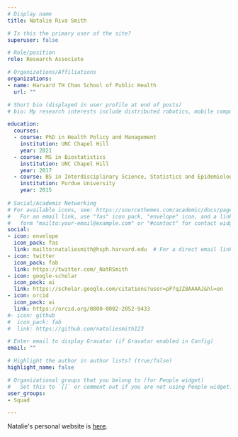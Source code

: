 ```yaml
---
# Display name
title: Natalie Riva Smith

# Is this the primary user of the site?
superuser: false

# Role/position
role: Research Associate

# Organizations/Affiliations
organizations:
- name: Harvard TH Chan School of Public Health
  url: ""

# Short bio (displayed in user profile at end of posts)
# bio: My research interests include distributed robotics, mobile computing and programmable matter.

education:
  courses:
  - course: PhD in Health Policy and Management
    institution: UNC Chapel Hill
    year: 2021
  - course: MS in Biostatistics
    institution: UNC Chapel Hill
    year: 2017
  - course: BS in Interdisciplinary Science, Statistics and Epidemiology
    institution: Purdue University
    year: 2015
    
# Social/Academic Networking
# For available icons, see: https://sourcethemes.com/academic/docs/page-builder/#icons
#   For an email link, use "fas" icon pack, "envelope" icon, and a link in the
#   form "mailto:your-email@example.com" or "#contact" for contact widget.
social:
- icon: envelope
  icon_pack: fas
  link: mailto:nataliesmith@hsph.harvard.edu  # For a direct email link, use "mailto:test@example.org".
- icon: twitter
  icon_pack: fab
  link: https://twitter.com/_NatRSmith
- icon: google-scholar
  icon_pack: ai
  link: https://scholar.google.com/citations?user=pP7qJZ8AAAAJ&hl=en
- icon: orcid
  icon_pack: ai
  link: https://orcid.org/0000-0002-2052-9433
#- icon: github
#  icon_pack: fab
#  link: https://github.com/nataliesmith123

# Enter email to display Gravatar (if Gravatar enabled in Config)
email: ""

# Highlight the author in author lists? (true/false)
highlight_name: false

# Organizational groups that you belong to (for People widget)
#   Set this to `[]` or comment out if you are not using People widget.
user_groups:
- Squad

---
```


Natalie's personal website is [here](https://www.nataliersmith.com/).

